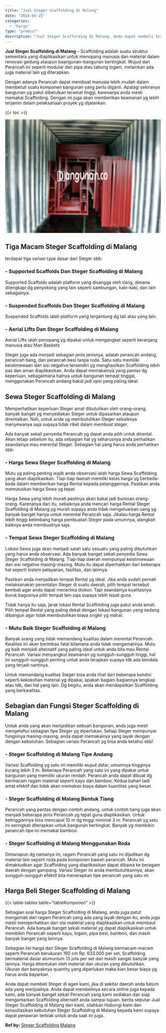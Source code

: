 ```yaml
---
title: "Jual Steger Scaffolding di Malang"
date: "2024-04-25"
categories: 
  - "harga"
type: "product"
description: "Jual Steger Scaffolding di Malang. Anda dapat membeli Steger di agen kami, jika di sekitar daerah anda belum ada yang menjualnya. Anda dapat membelinya secar..."
---
```


**Jual Steger Scaffolding di Malang** – Scaffolding adalah suatu struktur sementara yang diaplikasikan untuk menopang manusia dan material dalam renovasi gedung ataupun baangunan-bangunan bertingkat. Wujud dari Perancah ini seperti modular dan pipa atau tabung logam, melainkan ada juga material lain yg diterapkan.

Dengan adanya Perancah dapat membuat manusia lebih mudah dalam membetuli suatu komponen bangunan yang perlu diganti. Apalagi sekiranya bangunan yg patut dibetulkan teramat tinggi, karenanya anda mesti memakai Scaffolding. Dengan ini juga akan memberikan keamanan yg lebih terjamin dalam pelaksanaan proyek yg dijalankan.

{{< toc >}}

![Jual Steger Scaffolding di Malang](/images/sewa-scaffolding-steger-15.png)

## Tiga Macam Steger Scaffolding di Malang

terdapat tiga variasi type dasar dari Steger sbb:

### \- Supported Scaffolds Dan Steger Scaffolding di Malang

Supported Scaffolds adalah platform yang disangga oleh tiang, dimana dilengkapi dg penyokong yang lain seperti sambungan, kaki-kaki, dan lain sebagainya.

### \- Suspended Scaffolds Dan Steger Scaffolding di Malang

Suspended Scaffolds ialah platform yang tergantung dg tali atau yang lain.

### \- Aerial Lifts Dan Steger Scaffolding di Malang

Aerial Lifts ialah penopang yg dipakai untuk mengangkat seperti keranjang manusia atau Man Baskets

Steger juga ada menjadi sebagian jenis jenisnya, adalah perancah andang, perancah tiang, dan perancah besi tanpa roda. Satu-satu memiliki keistimewaan dan sisi negative tersendiri yg menghasilkan Scaffolding lebih pas dan aman diaplikasikan. Anda dapat memakainya yang pantas dg keperluan, sebagaimana halnya untuk bangunan tempat tinggal, menggunakan Perancah andang bakal jadi opsi yang paling ideal.

## Sewa Steger Scaffolding di Malang

Memperhatikan keperluan Steger amat dibutuhkan oleh orang-orang, banyak banget yg menyediakan Steger untuk dipasarkan ataupun direntalkan. Nah, untuk anda yg membutuhkan Steger sebaiknya menyewanya saja supaya tidak ribet dalam membuat steger.

Ada banyak sekali penyedia Perancah yg dapat anda pilih untuk dirental. Akan tetapi sebelum itu, ada sebagian hal yg seharusnya anda perhatikan seandainya mau merental Steger. Sebagian hal yang harus anda perhatikan sbb:

### \- Harga Sewa Steger Scaffolding di Malang

Mutu yg paling penting wajib anda observasi ialah harga Sewa Scaffolding yang akan diaplikasikan. Tiap-tiap daerah memiliki kelas harga yg berbeda-beda dalam memberikan harga Rental kepada pelanggannya. Pastikan anda memutuskan harga Sewa yg tepat.

Harga Sewa yang lebih murah pastinya akan bakal jadi buronan orang-orang. Karenanya dari itu, sebaiknya anda mencari harga Rental Steger Scaffolding di Malang yg murah supaya anda tidak mengeluarkan uang yg banyak banget hanya untuk merental Perancah saja. Jikalau harga Rental lebih tinggi ketimbang harga pembuatan Steger pada umumnya, alangkah baiknya anda membuatnya saja.

### \- Tempat Sewa Steger Scaffolding di Malang

Lokasi Sewa juga akan menjadi salah satu sesuatu yang paling dibutuhkan yang harus anda observasi. Ada banyak banget sekali penyedia Sewa Steger Scaffolding di Malang. Tiap-tiap daerah mempunyai keistimewaan dan sisi negative masing-masing. Mutu itu dapat diperhatikan dari beberapa hal seperti sistem pelayanan, fasilitas, dan lainnya.

Pastikan anda menjadikan tempat Rental yg ideal. Jika anda sudah pernah melaksanakan perentalan Steger di suatu daerah, pilih tempat tersebut kembali agar anda dapat menerima diskon. Tapi seandainya kualitasnya buruk bagusnya pilih tempat lain saja supaya lebih tepat guna.

Tidak hanya itu saja, jarak lokasi Rental Scaffolding juga patut anda amati. Pilih tempat Rental yang paling dekat dengan lokasi bangunan yang sedang dibangun agar tidak membutuhkan biaya ongkir yg mahal.

### \- Mutu Baik Steger Scaffolding di Malang

Banyak orang yang tidak memandang kualitas dalam merental Perancah. Kwalitas ini akan berimbas fatal bilamana anda tidak mengamatinya. Mutu yg baik menjadi alternatif yang paling ideal untuk anda bila mau Rental Perancah. Variasi menyangkut keamanan yg sungguh-sungguh tinggi, hal ini sungguh-sungguh penting untuk anda terapkan supaya tdk ada kendala yang terjadi nantinya.

Untuk memandang kualitas Steger bisa anda lihat dari beberapa kondisi seperti kekokohan material yg dipakai, apakah bagian-bagiannya lengkap atau tdk, dan hal yang lain. Dg begitu, anda akan mendapatkan Scaffolding yang berkwalitas.

## Sebagian dan Fungsi Steger Scaffolding di Malang

Untuk anda yang akan menjadikan sebuah bangunan, anda juga mesti mengetahui sebagian tipe Steger yg diperlukan. Setiap Steger mempunyai fungsinya masing-masing, anda dapat memakainya yang layak dengan dengan kebutuhan. Sebagian variasi Perancah yg bisa anda ketahui sbb!

### \- Steger Scaffolding di Malang Tipe Andang

Variasi Scaffolding yg satu ini memiliki wujud datar, umumnya tingginya kurang lebih 3 m. Beberapa Perancah yang satu ini yang dipakai untuk bangunan yang memiliki ukuran rendah. Perancah anda dapat dibuat dg bermacam ragam material seperti kayu dan bamboo. Kedua bahan tadi amat efektif dan tidak akan memakan biaya dalam kuantitas yang besar.

### \- Steger Scaffolding di Malang Bentuk Tiang

Perancah yang pantas dengan contoh andang, untuk contoh tiang juga akan menjadi beberapa jenis Perancah yg tepat guna diaplikasikan. Untuk ketinggiannya bisa mencapai 10 m dg tinggi minimal 3 m. Perancah yg satu ini seringkali diterapkan untuk bangunan bertingkat. Banyak yg membikin perancah tipe ini memakai bamboo.

### \- Steger Scaffolding di Malang Menggunakan Roda

Dimanapun dg namanya ini, ragam Perancah yang satu ini dijadikan dg material lain seperti roda pada komponen bawah perancah. Mutu ini dimaksudkan agar Scaffolding yang diaplikasikan dapat dibawa ke beragam daerah dengan gampang. Variasi Steger ini anda membutuhkannya, akan sungguh-sungguh efektif bila menerapkan tipe perancah yang satu ini.

## Harga Beli Steger Scaffolding di Malang

{{< table-tables table="tableKomponen" >}}

Sebagian soal harga Steger Scaffolding di Malang, anda juga patut mengamati dari ragam Perancah yang ada yang layak dengan itu, anda juga mesti memperhatikan dari sisi material yang diaplikasikan untuk membaut Perancah. Ada banyak banget sekali material yg dapat diaplikasikan untuk membikin Perancah seperti kayu, logam, pipa besi, bamboo, dan masih banyak banget yang lainnya.

Sebagian list harga dari Steger Scaffolding di Malang bermacam-macam seperti Perancah berukuran 190 cm Rp. 633.000 per set, Scaffolding bermaterial dasar alumunium 13 juta per set dan masih sangat banyak yang lainnya. Harga ditentukan oleh material dan ukuran yang dibutuhkan. Ukuran dan banyaknya quantity yang diperlukan maka kian besar biaya yg harus anda bayarkan.

Anda dapat membeli Steger di agen kami, jika di sekitar daerah anda belum ada yang menjualnya. Anda dapat membelinya secara online juga kepada kami, ada banyak banget sekali Perancah yang kami sediakan dan siap mengantarkan Scaffolding alternatif anda sampai tujuan. berita seputar Jual Steger Scaffolding di Malang dari kami, silahkan Hubungi kami dan konsultasikan kebutuhan Steger Scaffolding di Malang kepada kami supaya dapat penawran terbiak untuk anda saat ini juga.

**Ref by:** [Steger Scaffolding Malang](https://id.wikipedia.org/wiki/Steger)
